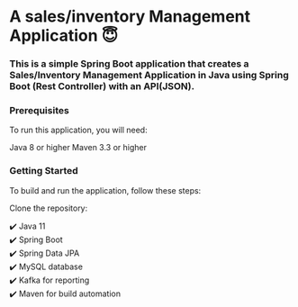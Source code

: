 # A sales/inventory Management Application 😇

### This is a simple Spring Boot application that creates a Sales/Inventory Management Application in Java using Spring Boot (Rest Controller) with an API(JSON).

### Prerequisites

To run this application, you will need:

Java 8 or higher
Maven 3.3 or higher

### Getting Started
To build and run the application, follow these steps:

Clone the repository:

✔️ Java 11<br/>
✔️ Spring Boot<br/>
✔️ Spring Data JPA<br/>
✔️ MySQL database<br/>
✔️ Kafka for reporting<br/>
✔️ Maven for build automation
